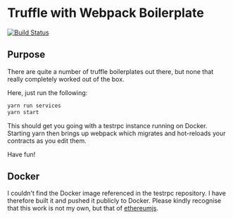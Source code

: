 # Truffle with Webpack Boilerplate

[![Build Status](https://travis-ci.com/FreddieLindsey/truffle-webpack-boilerplate.svg?token=2txBfbss4toxp7qpR4fW&branch=master)](https://travis-ci.com/FreddieLindsey/truffle-webpack-boilerplate)

## Purpose

There are quite a number of truffle boilerplates out there, but none that really completely worked out of the box.

Here, just run the following:

```bash
yarn run services
yarn start
```

This should get you going with a testrpc instance running on Docker. Starting yarn then brings up webpack which migrates and hot-reloads your contracts as you edit them.

Have fun!

## Docker

I couldn't find the Docker image referenced in the testrpc repository. I have therefore built it and pushed it publicly to Docker. Please kindly recognise that this work is not my own, but that of [ethereumjs](https://github.com/ethereumjs).
